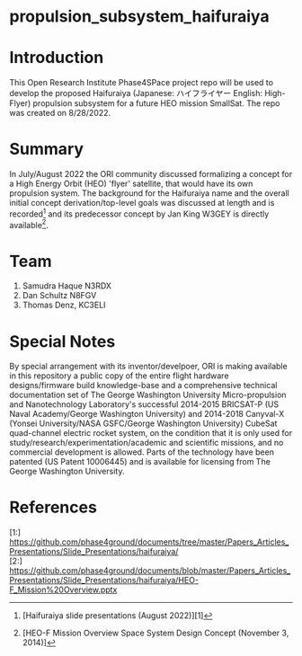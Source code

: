 # propulsion_subsystem_haifuraiya
# Introduction

This Open Research Institute Phase4SPace project repo will be used to develop the proposed Haifuraiya (Japanese:  ハイフライヤー English: High-Flyer) propulsion subsystem for a future HEO mission SmallSat. The repo was created on 8/28/2022.

# Summary

In July/August 2022 the ORI community discussed formalizing a concept for a High Energy Orbit (HEO) 'flyer' satellite, that would have its own propulsion system. The background for the Haifuraiya name and the overall initial concept derivation/top-level goals was discussed at length and is recorded[^1] and its predecessor concept by Jan King W3GEY is directly available[^2]. 

# Team

1. Samudra Haque N3RDX
2. Dan Schultz N8FGV
3. Thomas Denz, KC3ELI

# Special Notes

By special arrangement with its inventor/develpoer, ORI is making available in this repository a public copy of the entire flight hardware designs/firmware build knowledge-base and a comprehensive technical documentation set of The George Washington University Micro-propulsion and Nanotechnology Laboratory's successful 2014-2015 BRICSAT-P (US Naval Academy/George Washington University) and 2014-2018 Canyval-X (Yonsei University/NASA GSFC/George Washington University) CubeSat quad-channel electric rocket system, on the condition that it is only used for study/research/experimentation/academic and scientific missions, and no commercial development is allowed. Parts of the technology have been patented (US Patent 10006445) and is available for licensing from The George Washington University. 

# References

[^1]: [Haifuraiya slide presentations (August 2022)][1]
[^2]: [HEO-F Mission Overview Space System Design Concept (November 3, 2014)]


[1:] https://github.com/phase4ground/documents/tree/master/Papers_Articles_Presentations/Slide_Presentations/haifuraiya/   
[2:] https://github.com/phase4ground/documents/blob/master/Papers_Articles_Presentations/Slide_Presentations/haifuraiya/HEO-F_Mission%20Overview.pptx




